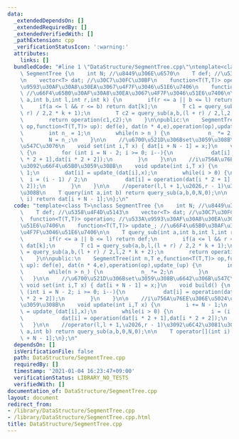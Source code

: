 ```yaml
---
data:
  _extendedDependsOn: []
  _extendedRequiredBy: []
  _extendedVerifiedWith: []
  _pathExtension: cpp
  _verificationStatusIcon: ':warning:'
  attributes:
    links: []
  bundledCode: "#line 1 \"DataStructure/SegmentTree.cpp\"\ntemplate<class T>\nclass\
    \ SegmentTree {\n    int N; //\u8449\u306E\u6570\n    T def; //\u5358\u4F4D\u5143\
    \n    vector<T> dat; //\u30C7\u30FC\u30BF\n    function<T(T,T)> operation; //\u533A\
    \u9593\u30AF\u30A8\u30EA\u3067\u4F7F\u3046\u51E6\u7406\n    function<T(T,T)> update_;\
    \ //\u66F4\u65B0\u30AF\u30A8\u30EA\u3067\u4F7F\u3046\u51E6\u7406\n\n    T query_sub(int\
    \ a,int b,int l,int r,int k) {\n        if(r <= a || b <= l) return def;\n   \
    \     if(a <= l && r <= b) return dat[k];\n        T c1 = query_sub(a,b,l,(l +\
    \ r) / 2,2 * k + 1);\n        T c2 = query_sub(a,b,(l + r) / 2,l,2 * k + 2);\n\
    \        return operation(c1,c2);\n    }\n\npublic:\n    SegmentTree(int n,T e,function<T(T,T)>\
    \ op,function<T(T,T)> up): def(e), dat(n * 4,e),operation(op),update_(up) {\n\
    \        int n_ = 1;\n        while(n > n_) {\n            n_ *= 2;\n        }\n\
    \        N = n_;\n    }\n\n    //\u6700\u521D\u306Bset\u3059\u308B\u6642\u306B\
    \u547C\u3076\n    void set(int i,T x) { dat[i + N - 1] = x;}\n    void build()\
    \ {\n        for (int i = N - 2; i >= 0; i--){\n            dat[i] = operation(dat[i\
    \ * 2 + 1],dat[i * 2 + 2]);\n        }\n    }\n\n    //i\u756A\u76EE\u306E\u5024\
    \u3092\u66F4\u65B0\u3059\u308B\n    void update(int i,T x) {\n        i += N -\
    \ 1;\n        dat[i] = update_(dat[i],x);\n        while(i > 0) {\n          \
    \  i = (i - 1) / 2;\n            dat[i] = operation(dat[i * 2 + 1],dat[i * 2 +\
    \ 2]);\n        }\n    }\n\n    //operator(l,l + 1,\u2026,r - 1)\u3092\u6C42\u3081\
    \u308B\n    T query(int a,int b) return query_sub(a,b,0,N,0);\n\n    T operator[](int\
    \ i) return dat[i + N - 1];\n};\n"
  code: "template<class T>\nclass SegmentTree {\n    int N; //\u8449\u306E\u6570\n\
    \    T def; //\u5358\u4F4D\u5143\n    vector<T> dat; //\u30C7\u30FC\u30BF\n  \
    \  function<T(T,T)> operation; //\u533A\u9593\u30AF\u30A8\u30EA\u3067\u4F7F\u3046\
    \u51E6\u7406\n    function<T(T,T)> update_; //\u66F4\u65B0\u30AF\u30A8\u30EA\u3067\
    \u4F7F\u3046\u51E6\u7406\n\n    T query_sub(int a,int b,int l,int r,int k) {\n\
    \        if(r <= a || b <= l) return def;\n        if(a <= l && r <= b) return\
    \ dat[k];\n        T c1 = query_sub(a,b,l,(l + r) / 2,2 * k + 1);\n        T c2\
    \ = query_sub(a,b,(l + r) / 2,l,2 * k + 2);\n        return operation(c1,c2);\n\
    \    }\n\npublic:\n    SegmentTree(int n,T e,function<T(T,T)> op,function<T(T,T)>\
    \ up): def(e), dat(n * 4,e),operation(op),update_(up) {\n        int n_ = 1;\n\
    \        while(n > n_) {\n            n_ *= 2;\n        }\n        N = n_;\n \
    \   }\n\n    //\u6700\u521D\u306Bset\u3059\u308B\u6642\u306B\u547C\u3076\n   \
    \ void set(int i,T x) { dat[i + N - 1] = x;}\n    void build() {\n        for\
    \ (int i = N - 2; i >= 0; i--){\n            dat[i] = operation(dat[i * 2 + 1],dat[i\
    \ * 2 + 2]);\n        }\n    }\n\n    //i\u756A\u76EE\u306E\u5024\u3092\u66F4\u65B0\
    \u3059\u308B\n    void update(int i,T x) {\n        i += N - 1;\n        dat[i]\
    \ = update_(dat[i],x);\n        while(i > 0) {\n            i = (i - 1) / 2;\n\
    \            dat[i] = operation(dat[i * 2 + 1],dat[i * 2 + 2]);\n        }\n \
    \   }\n\n    //operator(l,l + 1,\u2026,r - 1)\u3092\u6C42\u3081\u308B\n    T query(int\
    \ a,int b) return query_sub(a,b,0,N,0);\n\n    T operator[](int i) return dat[i\
    \ + N - 1];\n};\n"
  dependsOn: []
  isVerificationFile: false
  path: DataStructure/SegmentTree.cpp
  requiredBy: []
  timestamp: '2021-01-04 16:23:47+09:00'
  verificationStatus: LIBRARY_NO_TESTS
  verifiedWith: []
documentation_of: DataStructure/SegmentTree.cpp
layout: document
redirect_from:
- /library/DataStructure/SegmentTree.cpp
- /library/DataStructure/SegmentTree.cpp.html
title: DataStructure/SegmentTree.cpp
---
```

